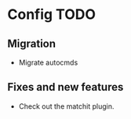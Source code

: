# Config TODO

## Migration

- Migrate autocmds

## Fixes and new features

- Check out the matchit plugin.
